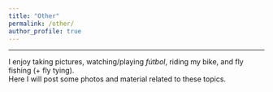 ```yaml
---
title: "Other"
permalink: /other/
author_profile: true
---
```


---

I enjoy taking pictures, watching/playing *fútbol*, riding my bike, and fly fishing (+ fly tying).  
Here I will post some photos and material related to these topics.
